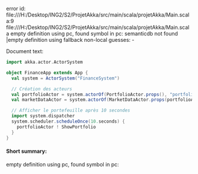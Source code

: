 error id: file:///H:/Desktop/ING2/S2/ProjetAkka/src/main/scala/projetAkka/Main.scala:9
file:///H:/Desktop/ING2/S2/ProjetAkka/src/main/scala/projetAkka/Main.scala
empty definition using pc, found symbol in pc: 
semanticdb not found
|empty definition using fallback
non-local guesses:
	 -

Document text:

```scala
import akka.actor.ActorSystem

object FinanceApp extends App {
  val system = ActorSystem("FinanceSystem")

  // Création des acteurs
  val portfolioActor = system.actorOf(PortfolioActor.props(), "portfolio")
  val marketDataActor = system.actorOf(MarketDataActor.props(portfolioActor), "marketData")

  // Afficher le portefeuille après 10 secondes
  import system.dispatcher
  system.scheduler.scheduleOnce(10.seconds) {
    portfolioActor ! ShowPortfolio
  }
}

```

#### Short summary: 

empty definition using pc, found symbol in pc: 